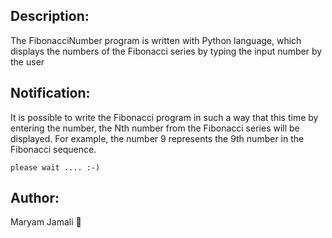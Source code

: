 ## Description:
The FibonacciNumber program is written with Python language, which displays the numbers of the Fibonacci series by typing the input number by the user
## Notification:
It is possible to write the Fibonacci program in such a way that this time by entering the number, the Nth number from the Fibonacci series will be displayed. For example, the number 9 represents the 9th number in the Fibonacci sequence.

`please wait .... :-)`
## Author:
Maryam Jamali 💙
